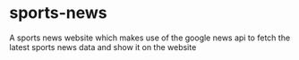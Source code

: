 # sports-news
A sports news website which makes use of the google news api to fetch the latest sports news data and show it on the website
